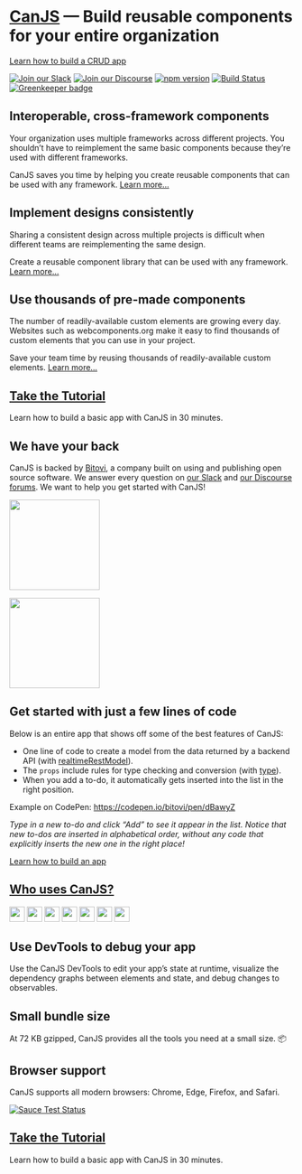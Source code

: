 # [CanJS](https://canjs.com/) — Build reusable components for your entire organization

[Learn how to build a CRUD app](https://canjs.com/doc/guides/crud-beginner.html)

[![Join our Slack](https://img.shields.io/badge/slack-join%20chat-611f69.svg)](https://www.bitovi.com/community/slack?utm_source=badge&utm_medium=badge&utm_campaign=pr-badge&utm_content=badge)
[![Join our Discourse](https://img.shields.io/discourse/https/forums.bitovi.com/posts.svg)](https://forums.bitovi.com/?utm_source=badge&utm_medium=badge&utm_campaign=pr-badge&utm_content=badge)
[![npm version](https://badge.fury.io/js/can.svg)](https://www.npmjs.com/package/can)
[![Build Status](https://travis-ci.org/canjs/canjs.svg?branch=master)](https://travis-ci.org/canjs/canjs)
[![Greenkeeper badge](https://badges.greenkeeper.io/canjs/canjs.svg)](https://greenkeeper.io/)

## Interoperable, cross-framework components

Your organization uses multiple frameworks across different projects. You shouldn’t have to reimplement the same basic components because they’re used with different frameworks.

CanJS saves you time by helping you create reusable components that can be used with any framework. [Learn more…](./readme-feature-cross-framework-components.md)

## Implement designs consistently

Sharing a consistent design across multiple projects is difficult when different teams are reimplementing the same design.

Create a reusable component library that can be used with any framework. [Learn more…](./readme-feature-consistent-design.md)

## Use thousands of pre-made components

The number of readily-available custom elements are growing every day. Websites such as webcomponents.org make it easy to find thousands of custom elements that you can use in your project.

Save your team time by reusing thousands of readily-available custom elements. [Learn more…](./readme-feature-pre-made-components.md)

## [Take the Tutorial](https://canjs.com/doc/guides/crud-beginner.html)

Learn how to build a basic app with CanJS in 30 minutes.

## We have your back

CanJS is backed by [Bitovi](https://www.bitovi.com/), a company built on using and publishing open source software. We answer every question on [our Slack](https://bitovi.com/community/slack) and [our Discourse forums](https://forums.bitovi.com/). We want to help you get started with CanJS!

<a href="https://bitovi.com/community/slack"><img src="https://canjs.com/docs/images/logos/slack.svg" width="160" /></a>

<a href="https://forums.bitovi.com/"><img src="https://canjs.com/docs/images/logos/discourse.svg" width="160" /></a>

## Get started with just a few lines of code

Below is an entire app that shows off some of the best features of CanJS:

- One line of code to create a model from the data returned by a backend API (with [realtimeRestModel](https://canjs.com/doc/can-realtime-rest-model.html)).
- The `props` include rules for type checking and conversion (with [type](https://canjs.com/doc/can-type.html)).
- When you add a to-do, it automatically gets inserted into the list in the right position.

Example on CodePen: https://codepen.io/bitovi/pen/dBawyZ

*Type in a new to-do and click “Add” to see it appear in the list. Notice that new to-dos are inserted in alphabetical order, without any code that explicitly inserts the new one in the right place!*

[Learn how to build an app](https://canjs.com/doc/guides/crud-beginner.html)

## [Who uses CanJS?](https://canjs.com/doc/guides/who-uses-canjs.html)

<img height="27" src="https://canjs.com/docs/images/logos/apple.svg" />
<img height="27" src="https://canjs.com/docs/images/logos/hp.svg" />
<img height="27" src="https://canjs.com/docs/images/logos/bitovi.svg" />
<img height="27" src="https://canjs.com/docs/images/logos/fedex.svg" />
<img height="27" src="https://canjs.com/docs/images/logos/tucows.svg" />
<img height="27" src="https://canjs.com/docs/images/logos/chase.svg" />
<img height="27" src="https://canjs.com/docs/images/logos/delta.svg" />

## Use DevTools to debug your app

Use the CanJS DevTools to edit your app’s state at runtime, visualize the dependency graphs between elements and state, and debug changes to observables.

## Small bundle size

At 72 KB gzipped, CanJS provides all the tools you need at a small size. 📦

## Browser support

CanJS supports all modern browsers: Chrome, Edge, Firefox, and Safari.

[![Sauce Test Status](https://saucelabs.com/browser-matrix/canjs-not-master.svg)](https://saucelabs.com/u/canjs-not-master)

## [Take the Tutorial](https://canjs.com/doc/guides/crud-beginner.html)

Learn how to build a basic app with CanJS in 30 minutes.